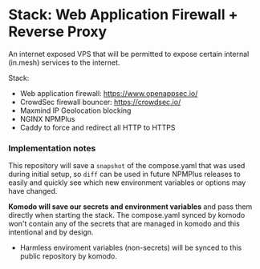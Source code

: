 # Stack: Web Application Firewall + Reverse Proxy

An internet exposed VPS that will be permitted to expose certain internal (in.mesh) services to the internet.

Stack:
- Web application firewall: https://www.openappsec.io/
- CrowdSec firewall bouncer: https://crowdsec.io/
- Maxmind IP Geolocation blocking
- NGINX NPMPlus
- Caddy to force and redirect all HTTP to HTTPS

### Implementation notes

This repository will save a `snapshot` of the compose.yaml that was used during initial setup, so `diff` can be used in future NPMPlus releases to easily and quickly see which new environment variables or options may have changed.

**Komodo will save our secrets and environment variables** and pass them directly when starting the stack. The compose.yaml synced by komodo won't contain any of the secrets that are managed in komodo and this intentional and by design. 
* Harmless enviroment variables (non-secrets) will be synced to this public repository by komodo.